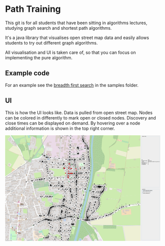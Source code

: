 # Path Training

This git is for all students that have been sitting in algorithms lectures, studying graph search and shortest path algorithms.

It's a java library that visualises open street map data and easily allows students to try out different graph algorithms.

All visualisation and UI is taken care of, so that you can focus on implementing the pure algorithm.


## Example code

For an example see the [breadth first search](/src/sample/BFS.java) in the samples folder. 


## UI

This is how the UI looks like. Data is pulled from open street map. Nodes can be colored in differently to mark open or closed nodes. Discovery and close times can be displayed on demand. By hovering over a node additional information is shown in the top right corner.

![Screenshot of the UI](/readme/screenshot_ui.png)
